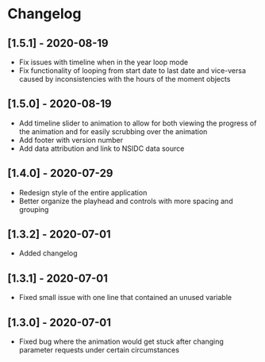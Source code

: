 # Changelog

## [1.5.1] - 2020-08-19
- Fix issues with timeline when in the year loop mode
- Fix functionality of looping from start date to last date and vice-versa caused by inconsistencies with the hours of the moment objects

## [1.5.0] - 2020-08-19
- Add timeline slider to animation to allow for both viewing the progress of the animation and for easily scrubbing over the animation
- Add footer with version number
- Add data attribution and link to NSIDC data source

## [1.4.0] - 2020-07-29
- Redesign style of the entire application
- Better organize the playhead and controls with more spacing and grouping

## [1.3.2] - 2020-07-01
- Added changelog

## [1.3.1] - 2020-07-01
- Fixed small issue with one line that contained an unused variable


## [1.3.0] - 2020-07-01
- Fixed bug where the animation would get stuck after changing parameter requests under certain circumstances
